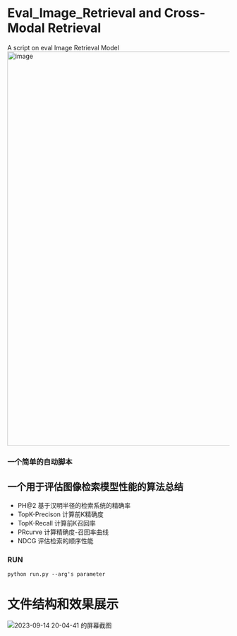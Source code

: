 # Eval_Image_Retrieval and Cross-Modal Retrieval
A script on eval Image Retrieval Model
<img width="891" alt="image" src="https://github.com/Mahiro2211/Eval_Image_Retrieval_and_Cross_Model_Retrieval/assets/130811701/b7ea8fc7-58d3-421f-9a98-567916fe27ad">

### 一个简单的自动脚本
## 一个用于评估图像检索模型性能的算法总结
* PH@2 基于汉明半径的检索系统的精确率
* TopK-Precison 计算前K精确度
* TopK-Recall 计算前K召回率
* PRcurve 计算精确度-召回率曲线
* NDCG 评估检索的顺序性能
### RUN
```shell
python run.py --arg's parameter
```
# 文件结构和效果展示
![2023-09-14 20-04-41 的屏幕截图](https://github.com/Mahiro2211/Eval_Image_Retrieval/assets/130811701/5bafc9c9-a2e0-486d-a94f-21f3a6378c1e)

